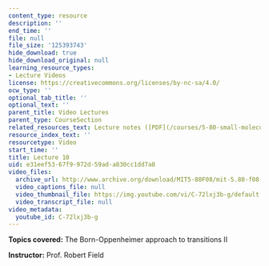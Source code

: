 ```yaml
---
content_type: resource
description: ''
end_time: ''
file: null
file_size: '125393743'
hide_download: true
hide_download_original: null
learning_resource_types:
- Lecture Videos
license: https://creativecommons.org/licenses/by-nc-sa/4.0/
ocw_type: ''
optional_tab_title: ''
optional_text: ''
parent_title: Video Lectures
parent_type: CourseSection
related_resources_text: Lecture notes ([PDF](/courses/5-80-small-molecule-spectroscopy-and-dynamics-fall-2008/resources/10_580ln_fa08))
resource_index_text: ''
resourcetype: Video
start_time: ''
title: Lecture 10
uid: e31eef53-67f9-972d-59ad-a830cc1dd7a8
video_files:
  archive_url: http://www.archive.org/download/MIT5-80F08/mit-5.80-f08-lec10_300k.mp4
  video_captions_file: null
  video_thumbnail_file: https://img.youtube.com/vi/C-72lxj3b-g/default.jpg
  video_transcript_file: null
video_metadata:
  youtube_id: C-72lxj3b-g
---
```


**Topics covered:** The Born-Oppenheimer approach to transitions II

**Instructor:** Prof. Robert Field

